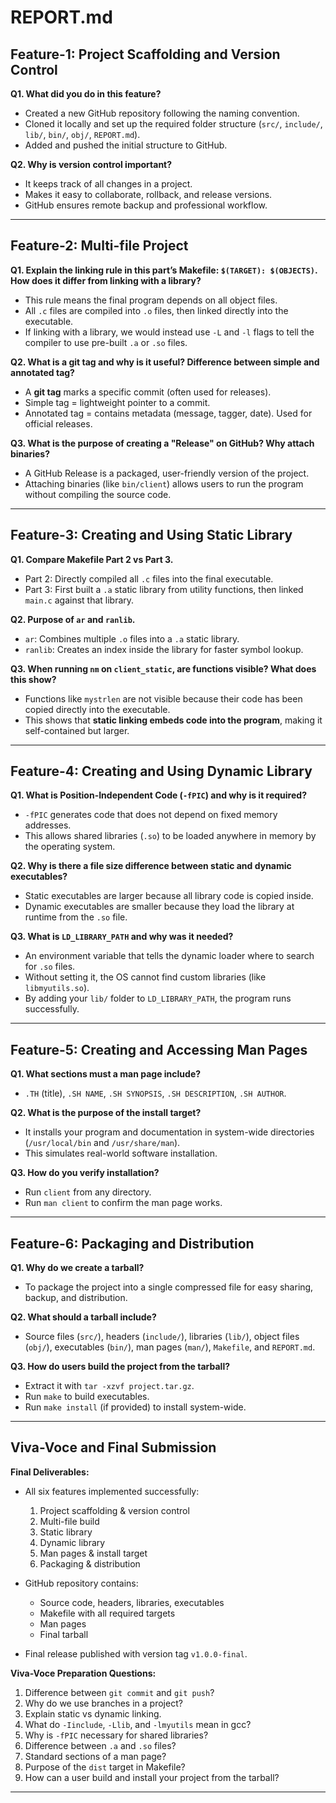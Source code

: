 # REPORT.md

## Feature-1: Project Scaffolding and Version Control

**Q1. What did you do in this feature?**  
- Created a new GitHub repository following the naming convention.  
- Cloned it locally and set up the required folder structure (`src/`, `include/`, `lib/`, `bin/`, `obj/`, `REPORT.md`).  
- Added and pushed the initial structure to GitHub.  

**Q2. Why is version control important?**  
- It keeps track of all changes in a project.  
- Makes it easy to collaborate, rollback, and release versions.  
- GitHub ensures remote backup and professional workflow.  

---

## Feature-2: Multi-file Project

**Q1. Explain the linking rule in this part’s Makefile: `$(TARGET): $(OBJECTS)`. How does it differ from linking with a library?**  
- This rule means the final program depends on all object files.  
- All `.c` files are compiled into `.o` files, then linked directly into the executable.  
- If linking with a library, we would instead use `-L` and `-l` flags to tell the compiler to use pre-built `.a` or `.so` files.  

**Q2. What is a git tag and why is it useful? Difference between simple and annotated tag?**  
- A **git tag** marks a specific commit (often used for releases).  
- Simple tag = lightweight pointer to a commit.  
- Annotated tag = contains metadata (message, tagger, date). Used for official releases.  

**Q3. What is the purpose of creating a "Release" on GitHub? Why attach binaries?**  
- A GitHub Release is a packaged, user-friendly version of the project.  
- Attaching binaries (like `bin/client`) allows users to run the program without compiling the source code.  

---

## Feature-3: Creating and Using Static Library

**Q1. Compare Makefile Part 2 vs Part 3.**  
- Part 2: Directly compiled all `.c` files into the final executable.  
- Part 3: First built a `.a` static library from utility functions, then linked `main.c` against that library.  

**Q2. Purpose of `ar` and `ranlib`.**  
- `ar`: Combines multiple `.o` files into a `.a` static library.  
- `ranlib`: Creates an index inside the library for faster symbol lookup.  

**Q3. When running `nm` on `client_static`, are functions visible? What does this show?**  
- Functions like `mystrlen` are not visible because their code has been copied directly into the executable.  
- This shows that **static linking embeds code into the program**, making it self-contained but larger.  

---

## Feature-4: Creating and Using Dynamic Library

**Q1. What is Position-Independent Code (`-fPIC`) and why is it required?**  
- `-fPIC` generates code that does not depend on fixed memory addresses.  
- This allows shared libraries (`.so`) to be loaded anywhere in memory by the operating system.  

**Q2. Why is there a file size difference between static and dynamic executables?**  
- Static executables are larger because all library code is copied inside.  
- Dynamic executables are smaller because they load the library at runtime from the `.so` file.  

**Q3. What is `LD_LIBRARY_PATH` and why was it needed?**  
- An environment variable that tells the dynamic loader where to search for `.so` files.  
- Without setting it, the OS cannot find custom libraries (like `libmyutils.so`).  
- By adding your `lib/` folder to `LD_LIBRARY_PATH`, the program runs successfully.  

---

## Feature-5: Creating and Accessing Man Pages

**Q1. What sections must a man page include?**  
- `.TH` (title), `.SH NAME`, `.SH SYNOPSIS`, `.SH DESCRIPTION`, `.SH AUTHOR`.  

**Q2. What is the purpose of the install target?**  
- It installs your program and documentation in system-wide directories (`/usr/local/bin` and `/usr/share/man`).  
- This simulates real-world software installation.  

**Q3. How do you verify installation?**  
- Run `client` from any directory.  
- Run `man client` to confirm the man page works.  

---

## Feature-6: Packaging and Distribution

**Q1. Why do we create a tarball?**  
- To package the project into a single compressed file for easy sharing, backup, and distribution.  

**Q2. What should a tarball include?**  
- Source files (`src/`), headers (`include/`), libraries (`lib/`), object files (`obj/`), executables (`bin/`), man pages (`man/`), `Makefile`, and `REPORT.md`.  

**Q3. How do users build the project from the tarball?**  
- Extract it with `tar -xzvf project.tar.gz`.  
- Run `make` to build executables.  
- Run `make install` (if provided) to install system-wide.  

---

## Viva-Voce and Final Submission

**Final Deliverables:**  
- All six features implemented successfully:  
  1. Project scaffolding & version control  
  2. Multi-file build  
  3. Static library  
  4. Dynamic library  
  5. Man pages & install target  
  6. Packaging & distribution  

- GitHub repository contains:  
  - Source code, headers, libraries, executables  
  - Makefile with all required targets  
  - Man pages  
  - Final tarball  

- Final release published with version tag `v1.0.0-final`.  

**Viva-Voce Preparation Questions:**  
1. Difference between `git commit` and `git push`?  
2. Why do we use branches in a project?  
3. Explain static vs dynamic linking.  
4. What do `-Iinclude`, `-Llib`, and `-lmyutils` mean in gcc?  
5. Why is `-fPIC` necessary for shared libraries?  
6. Difference between `.a` and `.so` files?  
7. Standard sections of a man page?  
8. Purpose of the `dist` target in Makefile?  
9. How can a user build and install your project from the tarball?  

---

